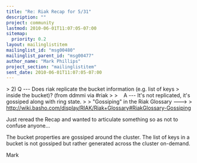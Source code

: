 ```yaml
---
title: "Re: Riak Recap for 5/31"
description: ""
project: community
lastmod: 2010-06-01T11:07:05-07:00
sitemap:
  priority: 0.2
layout: mailinglistitem
mailinglist_id: "msg00480"
mailinglist_parent_id: "msg00477"
author_name: "Mark Phillips"
project_section: "mailinglistitem"
sent_date: 2010-06-01T11:07:05-07:00
---
```



&gt; 2) Q --- Does riak replicate the bucket information (e.g. list of keys
&gt; inside the bucket)? (from ddmmi via #riak
&gt;
&gt;    A --- It's not replicated, it's gossiped along with ring state.
&gt;
&gt; "Gossiping" in the Riak Glossary ---&gt;
&gt; http://wiki.basho.com/display/RIAK/Riak+Glossary#RiakGlossary-Gossiping

Just reread the Recap and wanted to articulate something so as not to
confuse anyone...

The bucket properties are gossiped around the cluster. The list of
keys in a bucket is not gossiped but rather generated across the
cluster on-demand.

Mark

